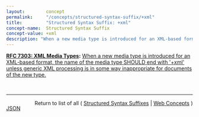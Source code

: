 ```yaml
---
layout:        concept
permalink:     "/concepts/structured-syntax-suffix/+xml"
title:         "Structured Syntax Suffix: +xml"
concept-name:  Structured Syntax Suffix
concept-value: +xml
description: "When a new media type is introduced for an XML-based format, the name of the media type SHOULD end with '+xml' unless generic XML processing is in some way inappropriate for documents of the new type."
---
```


**[RFC 7303: XML Media Types](/specs/IETF/RFC/7303 "This specification standardizes three media types - application/xml, application/xml-external-parsed-entity, and application/xml-dtd - for use in exchanging network entities that are related to the Extensible Markup Language (XML) while defining text/xml and text/xml-external-parsed-entity as aliases for the respective application/ types. This specification also standardizes the '+xml' suffix for naming media types outside of these five types when those media types represent XML MIME entities."):** [When a new media type is introduced for an XML-based format, the name of the media type SHOULD end with '+xml' unless generic XML processing is in some way inappropriate for documents of the new type.](http://tools.ietf.org/html/rfc7303#section-4.2 "Read documentation for Structured Syntax Suffix &#34;+xml&#34;")

<br/>
<hr/>

<p style="float : left"><a href="./+xml.json" title="JSON representing this particular Web Concept value">JSON</a></p>
<p style="text-align: right">Return to list of all ( <a href="../structured-syntax-suffixes">Structured Syntax Suffixes</a> | <a href="../">Web Concepts</a> )</p>
